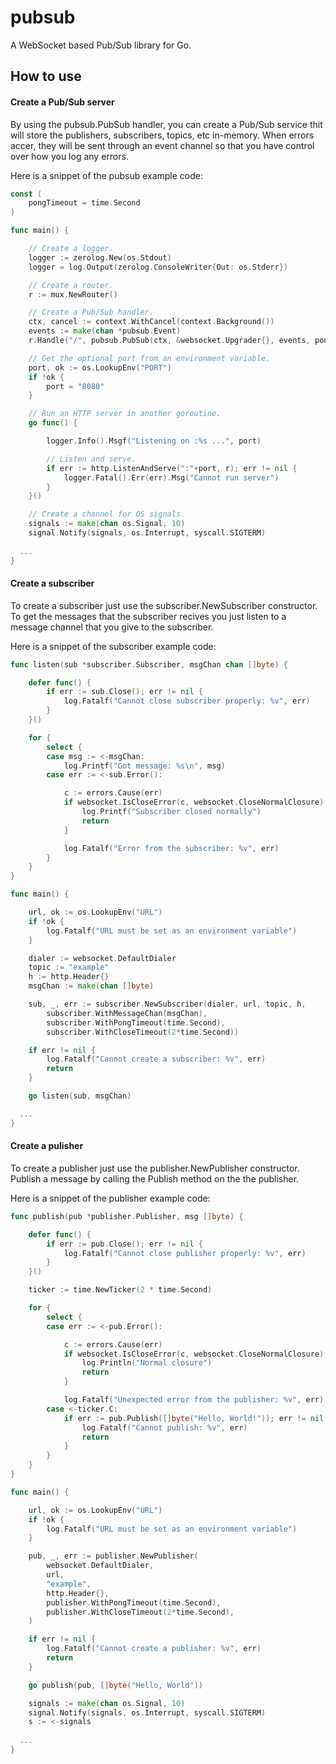 # pubsub

A WebSocket based Pub/Sub library for Go.

## How to use

#### Create a Pub/Sub server
By using the pubsub.PubSub handler, you can create a Pub/Sub service thit will store the publishers, subscribers, topics, etc in-memory. When errors accer, they will be sent through an event channel so that you have control over how you log any errors.

Here is a snippet of the pubsub example code:
``` go
const (
	pongTimeout = time.Second
)

func main() {

	// Create a logger.
	logger := zerolog.New(os.Stdout)
	logger = log.Output(zerolog.ConsoleWriter{Out: os.Stderr})

	// Create a router.
	r := mux.NewRouter()

	// Create a Pub/Sub handler.
	ctx, cancel := context.WithCancel(context.Background())
	events := make(chan *pubsub.Event)
	r.Handle("/", pubsub.PubSub(ctx, &websocket.Upgrader{}, events, pongTimeout))

	// Get the optional port from an environment variable.
	port, ok := os.LookupEnv("PORT")
	if !ok {
		port = "8080"
	}

	// Run an HTTP server in another goroutine.
	go func() {

		logger.Info().Msgf("Listening on :%s ...", port)

		// Listen and serve.
		if err := http.ListenAndServe(":"+port, r); err != nil {
			logger.Fatal().Err(err).Msg("Cannot run server")
		}
	}()

	// Create a channel for OS signals.
	signals := make(chan os.Signal, 10)
	signal.Notify(signals, os.Interrupt, syscall.SIGTERM)
  
  ...
}
```

#### Create a subscriber
To create a subscriber just use the subscriber.NewSubscriber constructor. To get the messages that the subscriber recives you just listen to a message channel that you give to the subscriber.

Here is a snippet of the subscriber example code:
``` go
func listen(sub *subscriber.Subscriber, msgChan chan []byte) {

	defer func() {
		if err := sub.Close(); err != nil {
			log.Fatalf("Cannot close subscriber properly: %v", err)
		}
	}()

	for {
		select {
		case msg := <-msgChan:
			log.Printf("Got message: %s\n", msg)
		case err := <-sub.Error():

			c := errors.Cause(err)
			if websocket.IsCloseError(c, websocket.CloseNormalClosure) {
				log.Printf("Subscriber closed normally")
				return
			}

			log.Fatalf("Error from the subscriber: %v", err)
		}
	}
}

func main() {

	url, ok := os.LookupEnv("URL")
	if !ok {
		log.Fatalf("URL must be set as an environment variable")
	}

	dialer := websocket.DefaultDialer
	topic := "example"
	h := http.Header{}
	msgChan := make(chan []byte)

	sub, _, err := subscriber.NewSubscriber(dialer, url, topic, h,
		subscriber.WithMessageChan(msgChan),
		subscriber.WithPongTimeout(time.Second),
		subscriber.WithCloseTimeout(2*time.Second))

	if err != nil {
		log.Fatalf("Cannot create a subscriber: %v", err)
		return
	}

	go listen(sub, msgChan)

  ...
}
```

#### Create a pulisher
To create a publisher just use the publisher.NewPublisher constructor. Publish a message by calling the Publish method on the the publisher.

Here is a snippet of the publisher example code:
``` go
func publish(pub *publisher.Publisher, msg []byte) {

	defer func() {
		if err := pub.Close(); err != nil {
			log.Fatalf("Cannot close publisher properly: %v", err)
		}
	}()

	ticker := time.NewTicker(2 * time.Second)

	for {
		select {
		case err := <-pub.Error():

			c := errors.Cause(err)
			if websocket.IsCloseError(c, websocket.CloseNormalClosure) {
				log.Println("Normal closure")
				return
			}

			log.Fatalf("Unexpected error from the publisher: %v", err)
		case <-ticker.C:
			if err := pub.Publish([]byte("Hello, World!")); err != nil {
				log.Fatalf("Cannot publish: %v", err)
				return
			}
		}
	}
}

func main() {

	url, ok := os.LookupEnv("URL")
	if !ok {
		log.Fatalf("URL must be set as an environment variable")
	}

	pub, _, err := publisher.NewPublisher(
		websocket.DefaultDialer,
		url,
		"example",
		http.Header{},
		publisher.WithPongTimeout(time.Second),
		publisher.WithCloseTimeout(2*time.Second),
	)

	if err != nil {
		log.Fatalf("Cannot create a publisher: %v", err)
		return
	}

	go publish(pub, []byte("Hello, World"))

	signals := make(chan os.Signal, 10)
	signal.Notify(signals, os.Interrupt, syscall.SIGTERM)
	s := <-signals
  
  ...
}
```
